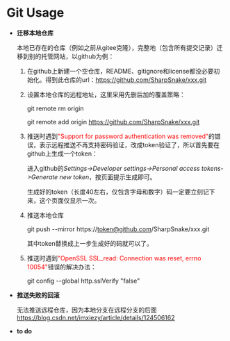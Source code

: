 # Git Usage

- **迁移本地仓库**
  
  本地已存在的仓库（例如之前从gitee克隆），完整地（包含所有提交记录）迁移到别的托管网站，以github为例：

    1. 在github上新建一个空仓库，README、gitignore和license都没必要初始化。得到此仓库的url：https://github.com/SharpSnake/xxx.git

    2. 设置本地仓库的远程地址，这里采用先删后加的覆盖策略：

        git remote rm origin
        
        git remote add origin https://github.com/SharpSnake/xxx.git
    
    3. 推送时遇到<font color=#FF0000 >"Support for password authentication was removed"</font>的错误，表示远程推送不再支持密码验证，改成token验证了，所以首先要在github上生成一个token：

        进入github的*Settings->Developer settings->Personal access tokens->Generate new token*，按页面提示生成即可。

        生成好的token（长度40左右，仅包含字母和数字）码一定要立刻记下来，这个页面仅显示一次。

    4. 推送本地仓库
    
        git push --mirror https://token@github.com/SharpSnake/xxx.git

        其中token替换成上一步生成好的码就可以了。
    
    5. 推送时遇到<font color=#FF0000 >"OpenSSL SSL_read: Connection was reset, errno 10054"</font>错误的解决办法：

        git config --global http.sslVerify "false"

- **推送失败的回滚**
    
    无法推送远程仓库，因为本地分支在远程分支的后面
    https://blog.csdn.net/imxiezy/article/details/124506162

- **to do**


